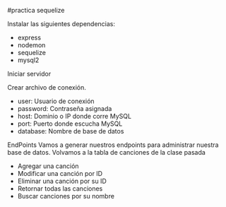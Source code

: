 #practica sequelize

Instalar las siguientes dependencias:
- express
- nodemon 
- sequelize
- mysql2

Iniciar servidor

Crear archivo de conexión.
- user: Usuario de conexión
- password: Contraseña asignada
- host: Dominio o IP donde corre MySQL
- port: Puerto donde escucha MySQL
- database: Nombre de base de datos

EndPoints
Vamos a generar nuestros endpoints para administrar nuestra base de datos.
Volvamos a la tabla de canciones de la clase pasada
- Agregar una canción
- Modificar una canción por ID
- Eliminar una canción por su ID
- Retornar todas las canciones
- Buscar canciones por su nombre